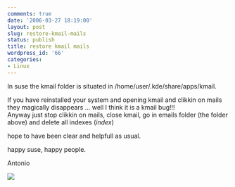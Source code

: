 ```yaml
---
comments: true
date: '2006-03-27 18:19:00'
layout: post
slug: restore-kmail-mails
status: publish
title: restore kmail mails
wordpress_id: '66'
categories:
- Linux
---
```


In suse the kmail folder is situated in /home/user/.kde/share/apps/kmail.   
  
If you have reinstalled your system and opening kmail and clikkin on mails they magically disappears ... well I think it is a kmail bug!!!  
Anyway just stop clikkin on mails, close kmail, go in emails folder (the folder above) and delete all indexes (*index*)  
  
hope to have been clear and helpfull as usual.  
  
happy suse, happy people.  
  
Antonio

[![](http://www.feedburner.com/fb/images/pub/flchklt.gif)](http://feeds.feedburner.com/zekussuse)
